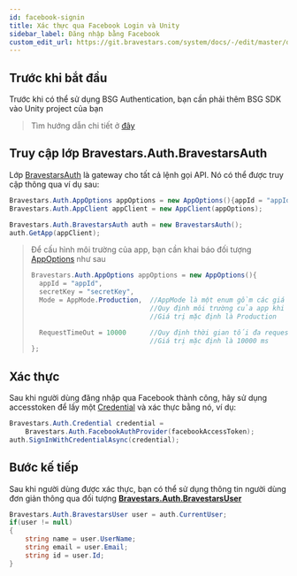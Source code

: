 ```yaml
---
id: facebook-signin
title: Xác thực qua Facebook Login và Unity
sidebar_label: Đăng nhập bằng Facebook
custom_edit_url: https://git.bravestars.com/system/docs/-/edit/master/docs/sdk/facebook-signin.md
---
```

## Trước khi bắt đầu
Trước khi có thể sử dụng BSG Authentication, bạn cần phải thêm BSG SDK vào Unity project của bạn
>Tìm hướng dẫn chi tiết ở [đây](../get-started/setup.md)
## Truy cập lớp **Bravestars.Auth.BravestarsAuth**
Lớp [BravestarsAuth](../../reference/auth/bravestars-auth.md) là gateway cho tất cả lệnh gọi API. Nó có thể được truy cập thông qua ví dụ sau:
```csharp
Bravestars.Auth.AppOptions appOptions = new AppOptions(){appId = "appId", secretKey = "secretKey"};
Bravestars.Auth.AppClient appClient = new AppClient(appOptions); 

Bravestars.Auth.BravestarsAuth auth = new BravestarsAuth();
auth.GetApp(appClient);
```
>Để cấu hình môi trường của app, bạn cần khai báo đối tượng [AppOptions](reference/auth/app-options.md) như sau
>
>```csharp
>Bravestars.Auth.AppOptions appOptions = new AppOptions(){
>   appId = "appId",
>   secretKey = "secretKey",
>   Mode = AppMode.Production,  //AppMode là một enum gồm các giá trị như Production, Development, Local
>                               //Quy định môi trường của app khi chạy
>                               //Giá trị mặc định là Production
>
>   RequestTimeOut = 10000      //Quy định thời gian tối đa request của api, đơn vị ms
>                               //Giá trị mặc định là 10000 ms 
>};
>```
## Xác thực
Sau khi người dùng đăng nhập qua Facebook thành công, hãy sử dụng accesstoken để lấy một [Credential](../../reference/auth/credential.md) và xác thực bằng nó, ví dụ:
```csharp
Bravestars.Auth.Credential credential =
    Bravestars.Auth.FacebookAuthProvider(facebookAccessToken);
auth.SignInWithCredentialAsync(credential);
```
## Bước kế tiếp
Sau khi người dùng được xác thực, bạn có thể sử dụng thông tin người dùng đơn giản thông qua đối tượng **[Bravestars.Auth.BravestarsUser](../../reference/auth/bravestars-user.md)**
```csharp
Bravestars.Auth.BravestarsUser user = auth.CurrentUser;
if(user != null)
{
    string name = user.UserName;
    string email = user.Email;
    string id = user.Id;
}
```